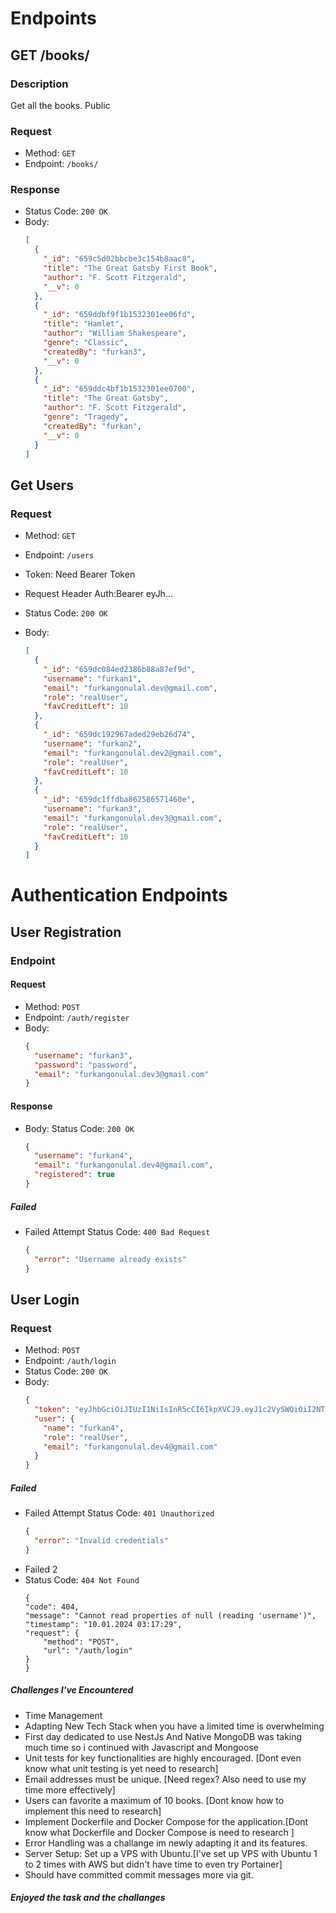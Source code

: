 # Endpoints

## GET /books/

### Description

Get all the books. Public

### Request

- Method: `GET`
- Endpoint: `/books/`

### Response

- Status Code: `200 OK`
- Body:
  ```json
  [
    {
      "_id": "659c5d02bbcbe3c154b8aac8",
      "title": "The Great Gatsby First Book",
      "author": "F. Scott Fitzgerald",
      "__v": 0
    },
    {
      "_id": "659ddbf9f1b1532301ee06fd",
      "title": "Hamlet",
      "author": "William Shakespeare",
      "genre": "Classic",
      "createdBy": "furkan3",
      "__v": 0
    },
    {
      "_id": "659ddc4bf1b1532301ee0700",
      "title": "The Great Gatsby",
      "author": "F. Scott Fitzgerald",
      "genre": "Tragedy",
      "createdBy": "furkan",
      "__v": 0
    }
  ]
  ```

## Get Users

### Request

- Method: `GET`
- Endpoint: `/users`
- Token: Need Bearer Token
- Request Header Auth:Bearer eyJh...

- Status Code: `200 OK`
- Body:
  ```json
  [
    {
      "_id": "659dc084ed2386b88a87ef9d",
      "username": "furkan1",
      "email": "furkangonulal.dev@gmail.com",
      "role": "realUser",
      "favCreditLeft": 10
    },
    {
      "_id": "659dc192967aded29eb26d74",
      "username": "furkan2",
      "email": "furkangonulal.dev2@gmail.com",
      "role": "realUser",
      "favCreditLeft": 10
    },
    {
      "_id": "659dc1ffdba862586571460e",
      "username": "furkan3",
      "email": "furkangonulal.dev3@gmail.com",
      "role": "realUser",
      "favCreditLeft": 10
    }
  ]
  ```

# Authentication Endpoints

## User Registration

### Endpoint

#### Request

- Method: `POST`
- Endpoint: `/auth/register`
- Body:
  ```json
  {
    "username": "furkan3",
    "password": "password",
    "email": "furkangonulal.dev3@gmail.com"
  }
  ```

#### Response

- Body:
  Status Code: `200 OK`
  ```json
  {
    "username": "furkan4",
    "email": "furkangonulal.dev4@gmail.com",
    "registered": true
  }
  ```

##### Failed

- Failed Attempt
  Status Code: `400 Bad Request`
  ```json
  {
    "error": "Username already exists"
  }
  ```

## User Login

### Request

- Method: `POST`
- Endpoint: `/auth/login`
- Status Code: `200 OK`
- Body:
  ```json
  {
    "token": "eyJhbGciOiJIUzI1NiIsInR5cCI6IkpXVCJ9.eyJ1c2VySWQiOiI2NTlkZGY1OWYxYjE1MzIzMDFlZTA3MGMiLCJ1c2VybmFtZSI6ImZ1cmthbjQiLCJpYXQiOjE3MDQ4NDU3MTMsImV4cCI6MTcwNDg0OTMxM30.u4XDtfgICpnI7p83qZh-BUsWZvRtfrPsP_WX3XXjn5g",
    "user": {
      "name": "furkan4",
      "role": "realUser",
      "email": "furkangonulal.dev4@gmail.com"
    }
  }
  ```

##### Failed

- Failed Attempt
  Status Code: `401 Unauthorized`
  ```json
  {
    "error": "Invalid credentials"
  }
  ```
- Failed 2
- Status Code: `404 Not Found`
  ```
  {
  "code": 404,
  "message": "Cannot read properties of null (reading 'username')",
  "timestamp": "10.01.2024 03:17:29",
  "request": {
      "method": "POST",
      "url": "/auth/login"
  }
  }
  ```

##### Challenges I've Encountered

- Time Management
- Adapting New Tech Stack when you have a limited time is overwhelming
- First day dedicated to use NestJs And Native MongoDB was taking much time so i continued with Javascript and Mongoose
- Unit tests for key functionalities are highly encouraged. [Dont even know what unit testing is yet need to research]
- Email addresses must be unique. [Need regex? Also need to use my time more effectively]
- Users can favorite a maximum of 10 books. [Dont know how to implement this need to research]
- Implement Dockerfile and Docker Compose for the application.[Dont know what Dockerfile and Docker Compose is need to research ]
- Error Handling was a challange im newly adapting it and its features.
- Server Setup: Set up a VPS with Ubuntu.[I've set up VPS with Ubuntu 1 to 2 times with AWS but didn't have time to even try Portainer]
- Should have committed commit messages more via git.

##### Enjoyed the task and the challanges
